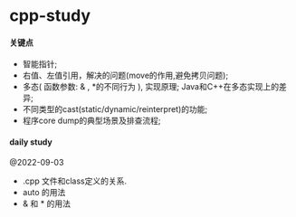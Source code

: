# cpp-study

#### 关键点

* 智能指针;
* 右值、左值引用，解决的问题(move的作用,避免拷贝问题);
* 多态( 函数参数: & , *的不同行为 ), 实现原理; Java和C++在多态实现上的差异;
* 不同类型的cast(static/dynamic/reinterpret)的功能;
* 程序core dump的典型场景及排查流程;

#### daily study
@2022-09-03 

* .cpp 文件和class定义的关系. 
* auto 的用法 
* & 和 * 的用法
